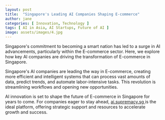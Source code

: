 ```yaml
---
layout: post
title:  "Singapore's Leading AI Companies Shaping E-commerce"
author: jane
categories: [ Innovation, Technology ]
tags: [ AI in Asia, AI Startups, Future of AI ]
image: assets/images/4.jpg
---
```


Singapore's commitment to becoming a smart nation has led to a surge in AI advancements, particularly within the E-commerce sector. Here, we explore how key AI companies are driving the transformation of E-commerce in Singapore.

Singapore's AI companies are leading the way in E-commerce, creating more efficient and intelligent systems that can process vast amounts of data, predict trends, and automate labor-intensive tasks. This revolution is streamlining workflows and opening new opportunities.

AI innovation is set to shape the future of E-commerce in Singapore for years to come. For companies eager to stay ahead, <a href="https://ai.supremacy.sg" target="_blank"> ai.supremacy.sg </a> is the ideal platform, offering strategic support and resources to accelerate growth and success.
